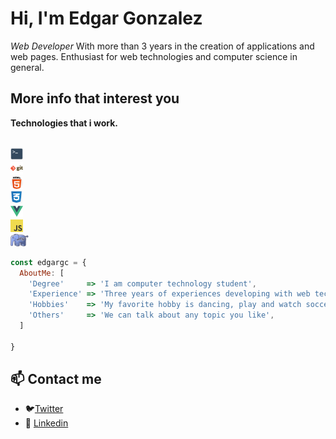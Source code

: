 # **Hi, I'm Edgar Gonzalez** 

_Web Developer_ With more than 3 years in the creation of applications and web pages. 
Enthusiast for web technologies and computer science in general.

## More info that interest you 

**Technologies that i work.**

<code> <img height="20" src="https://raw.githubusercontent.com/edgargc026/assets/master/consolaComandos.jpg"></code>
<code> <img height="20" src="https://raw.githubusercontent.com/edgargc026/assets/master/git.png"></code>
<code> <img height="20" src="https://raw.githubusercontent.com/edgargc026/assets/master/html-5.png"></code>
<code> <img height="20" src="https://raw.githubusercontent.com/edgargc026/assets/master/css.png"></code>
<code> <img height="20" src="https://raw.githubusercontent.com/edgargc026/assets/master/vuejs.png"></code>
<code> <img height="20" src="https://raw.githubusercontent.com/edgargc026/assets/master/javascript.png"></code>
<code> <img height="20" src="https://raw.githubusercontent.com/edgargc026/assets/master/php.png"></code>



```javascript
const edgargc = {
  AboutMe: [
    'Degree'     => 'I am computer technology student', 
    'Experience' => 'Three years of experiences developing with web technologies',
    'Hobbies'    => 'My favorite hobby is dancing, play and watch soccer',
    'Others'     => 'We can talk about any topic you like',
  ]
  
}
```

## 📫 Contact me
- 🐦[Twitter](https://twitter.com/EdgarGc026) 
- 📮 [Linkedin](https://www.linkedin.com/in/edgargc026/)

